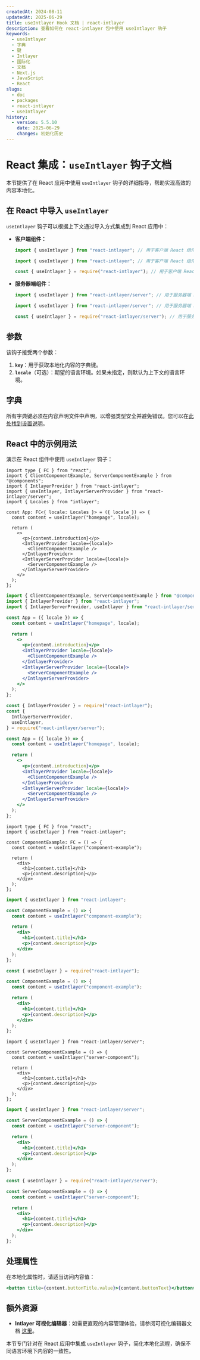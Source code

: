 ```yaml
---
createdAt: 2024-08-11
updatedAt: 2025-06-29
title: useIntlayer Hook 文档 | react-intlayer
description: 查看如何在 react-intlayer 包中使用 useIntlayer 钩子
keywords:
  - useIntlayer
  - 字典
  - 键
  - Intlayer
  - 国际化
  - 文档
  - Next.js
  - JavaScript
  - React
slugs:
  - doc
  - packages
  - react-intlayer
  - useIntlayer
history:
  - version: 5.5.10
    date: 2025-06-29
    changes: 初始化历史
---
```


# React 集成：`useIntlayer` 钩子文档

本节提供了在 React 应用中使用 `useIntlayer` 钩子的详细指导，帮助实现高效的内容本地化。

## 在 React 中导入 `useIntlayer`

`useIntlayer` 钩子可以根据上下文通过导入方式集成到 React 应用中：

- **客户端组件：**

  ```typescript codeFormat="typescript"
  import { useIntlayer } from "react-intlayer"; // 用于客户端 React 组件
  ```

  ```javascript codeFormat="esm"
  import { useIntlayer } from "react-intlayer"; // 用于客户端 React 组件
  ```

  ```javascript codeFormat="commonjs"
  const { useIntlayer } = require("react-intlayer"); // 用于客户端 React 组件
  ```

- **服务器端组件：**

  ```typescript codeFormat="commonjs"
  import { useIntlayer } from "react-intlayer/server"; // 用于服务器端 React 组件
  ```

  ```javascript codeFormat="esm"
  import { useIntlayer } from "react-intlayer/server"; // 用于服务器端 React 组件
  ```

  ```javascript codeFormat="commonjs"
  const { useIntlayer } = require("react-intlayer/server"); // 用于服务器端 React 组件
  ```

## 参数

该钩子接受两个参数：

1. **`key`**：用于获取本地化内容的字典键。
2. **`locale`**（可选）：期望的语言环境。如果未指定，则默认为上下文的语言环境。

## 字典

所有字典键必须在内容声明文件中声明，以增强类型安全并避免错误。您可以在[此处找到设置说明](https://github.com/aymericzip/intlayer/blob/main/docs/docs/zh/dictionary/get_started.md)。

## React 中的示例用法

演示在 React 组件中使用 `useIntlayer` 钩子：

```tsx fileName="src/app.tsx" codeFormat="typescript"
import type { FC } from "react";
import { ClientComponentExample, ServerComponentExample } from "@components";
import { IntlayerProvider } from "react-intlayer";
import { useIntlayer, IntlayerServerProvider } from "react-intlayer/server";
import { Locales } from "intlayer";

const App: FC<{ locale: Locales }> = ({ locale }) => {
  const content = useIntlayer("homepage", locale);

  return (
    <>
      <p>{content.introduction}</p>
      <IntlayerProvider locale={locale}>
        <ClientComponentExample />
      </IntlayerProvider>
      <IntlayerServerProvider locale={locale}>
        <ServerComponentExample />
      </IntlayerServerProvider>
    </>
  );
};
```

```jsx fileName="src/app.mjx" codeFormat="esm"
import { ClientComponentExample, ServerComponentExample } from "@components";
import { IntlayerProvider } from "react-intlayer";
import { IntlayerServerProvider, useIntlayer } from "react-intlayer/server";

const App = ({ locale }) => {
  const content = useIntlayer("homepage", locale);

  return (
    <>
      <p>{content.introduction}</p>
      <IntlayerProvider locale={locale}>
        <ClientComponentExample />
      </IntlayerProvider>
      <IntlayerServerProvider locale={locale}>
        <ServerComponentExample />
      </IntlayerServerProvider>
    </>
  );
};
```

```jsx fileName="src/app.csx" codeFormat="commonjs"
const { IntlayerProvider } = require("react-intlayer");
const {
  IntlayerServerProvider,
  useIntlayer,
} = require("react-intlayer/server");

const App = ({ locale }) => {
  const content = useIntlayer("homepage", locale);

  return (
    <>
      <p>{content.introduction}</p>
      <IntlayerProvider locale={locale}>
        <ClientComponentExample />
      </IntlayerProvider>
      <IntlayerServerProvider locale={locale}>
        <ServerComponentExample />
      </IntlayerServerProvider>
    </>
  );
};
```

```tsx fileName="src/components/ComponentExample.tsx" codeFormat="typescript"
import type { FC } from "react";
import { useIntlayer } from "react-intlayer";

const ComponentExample: FC = () => {
  const content = useIntlayer("component-example");

  return (
    <div>
      <h1>{content.title}</h1>
      <p>{content.description}</p>
    </div>
  );
};
```

```jsx fileName="src/components/ComponentExample.mjx" codeFormat="esm"
import { useIntlayer } from "react-intlayer";

const ComponentExample = () => {
  const content = useIntlayer("component-example");

  return (
    <div>
      <h1>{content.title}</h1>
      <p>{content.description}</p>
    </div>
  );
};
```

```jsx fileName="src/components/ComponentExample.csx" codeFormat="commonjs"
const { useIntlayer } = require("react-intlayer");

const ComponentExample = () => {
  const content = useIntlayer("component-example");

  return (
    <div>
      <h1>{content.title}</h1>
      <p>{content.description}</p>
    </div>
  );
};
```

```tsx fileName="src/components/ServerComponentExample.tsx" codeFormat="typescript"
import { useIntlayer } from "react-intlayer/server";

const ServerComponentExample = () => {
  const content = useIntlayer("server-component");

  return (
    <div>
      <h1>{content.title}</h1>
      <p>{content.description}</p>
    </div>
  );
};
```

```jsx fileName="src/components/ServerComponentExample.mjx" codeFormat="esm"
import { useIntlayer } from "react-intlayer/server";

const ServerComponentExample = () => {
  const content = useIntlayer("server-component");

  return (
    <div>
      <h1>{content.title}</h1>
      <p>{content.description}</p>
    </div>
  );
};
```

```jsx fileName="src/components/ServerComponentExample.csx" codeFormat="commonjs"
const { useIntlayer } = require("react-intlayer/server");

const ServerComponentExample = () => {
  const content = useIntlayer("server-component");

  return (
    <div>
      <h1>{content.title}</h1>
      <p>{content.description}</p>
    </div>
  );
};
```

## 处理属性

在本地化属性时，请适当访问内容值：

```jsx
<button title={content.buttonTitle.value}>{content.buttonText}</button>
```

## 额外资源

- **Intlayer 可视化编辑器**：如需更直观的内容管理体验，请参阅可视化编辑器文档 [这里](https://github.com/aymericzip/intlayer/blob/main/docs/docs/zh/intlayer_visual_editor.md)。

本节专门针对在 React 应用中集成 `useIntlayer` 钩子，简化本地化流程，确保不同语言环境下内容的一致性。
